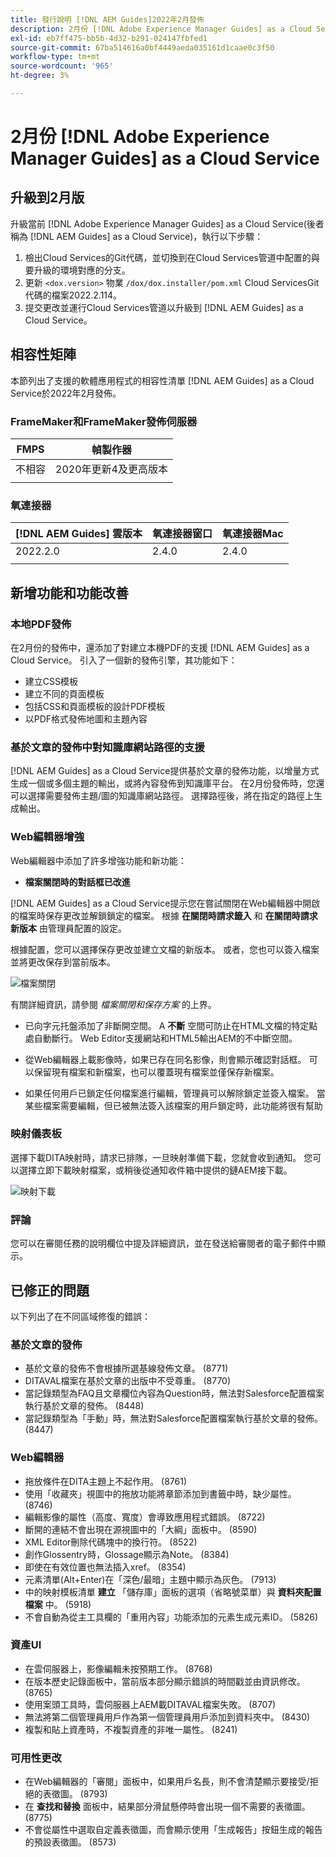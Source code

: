 ```yaml
---
title: 發行說明 [!DNL AEM Guides]2022年2月發佈
description: 2月份 [!DNL Adobe Experience Manager Guides] as a Cloud Service
exl-id: eb7ff475-bb5b-4d32-b291-024147fbfed1
source-git-commit: 67ba514616a0bf4449aeda035161d1caae0c3f50
workflow-type: tm+mt
source-wordcount: '965'
ht-degree: 3%

---
```


# 2月份 [!DNL Adobe Experience Manager Guides] as a Cloud Service

## 升級到2月版

升級當前 [!DNL Adobe Experience Manager Guides] as a Cloud Service(後者稱為 [!DNL AEM Guides] as a Cloud Service)，執行以下步驟：
1. 檢出Cloud Services的Git代碼，並切換到在Cloud Services管道中配置的與要升級的環境對應的分支。
1. 更新 `<dox.version>` 物業 `/dox/dox.installer/pom.xml` Cloud ServicesGit代碼的檔案2022.2.114。
1. 提交更改並運行Cloud Services管道以升級到 [!DNL AEM Guides] as a Cloud Service。

## 相容性矩陣

本節列出了支援的軟體應用程式的相容性清單 [!DNL AEM Guides] as a Cloud Service於2022年2月發佈。

### FrameMaker和FrameMaker發佈伺服器

| FMPS | 幀製作器 |
| --- | --- |
| 不相容 | 2020年更新4及更高版本 |
|  |  |


### 氧連接器

| [!DNL AEM Guides] 雲版本 | 氧連接器窗口 | 氧連接器Mac |
| --- | --- | --- |
| 2022.2.0 | 2.4.0 | 2.4.0 |
|  |  |  |


## 新增功能和功能改善

### 本地PDF發佈

在2月份的發佈中，還添加了對建立本機PDF的支援 [!DNL AEM Guides] as a Cloud Service。 引入了一個新的發佈引擎，其功能如下：
* 建立CSS模板
* 建立不同的頁面模板
* 包括CSS和頁面模板的設計PDF模板
* 以PDF格式發佈地圖和主題內容

### 基於文章的發佈中對知識庫網站路徑的支援

[!DNL AEM Guides] as a Cloud Service提供基於文章的發佈功能，以增量方式生成一個或多個主題的輸出，或將內容發佈到知識庫平台。 在2月份發佈時，您還可以選擇需要發佈主題/圖的知識庫網站路徑。 選擇路徑後，將在指定的路徑上生成輸出。

### Web編輯器增強

Web編輯器中添加了許多增強功能和新功能：

* **檔案關閉時的對話框已改進**

[!DNL AEM Guides] as a Cloud Service提示您在嘗試關閉在Web編輯器中開啟的檔案時保存更改並解鎖鎖定的檔案。 根據 **在關閉時請求籤入** 和 **在關閉時請求新版本** 由管理員配置的設定。

根據配置，您可以選擇保存更改並建立文檔的新版本。 或者，您也可以簽入檔案並將更改保存到當前版本。

![檔案關閉](assets/file-close-save-changes-unlock.png)

有關詳細資訊，請參閱 *檔案關閉和保存方案* 的上界。

* 已向字元托盤添加了非斷開空間。  A **不斷** 空間可防止在HTML文檔的特定點處自動斷行。 Web Editor支援網站和HTML5輸出AEM的不中斷空間。

* 從Web編輯器上載影像時，如果已存在同名影像，則會顯示確認對話框。 可以保留現有檔案和新檔案，也可以覆蓋現有檔案並僅保存新檔案。

* 如果任何用戶已鎖定任何檔案進行編輯，管理員可以解除鎖定並簽入檔案。 當某些檔案需要編輯，但已被無法簽入該檔案的用戶鎖定時，此功能將很有幫助

### 映射儀表板

選擇下載DITA映射時，請求已排隊，一旦映射準備下載，您就會收到通知。 您可以選擇立即下載映射檔案，或稍後從通知收件箱中提供的鏈AEM接下載。

![映射下載](assets/download-map-prompt.png)

### 評論

您可以在審閱任務的說明欄位中提及詳細資訊，並在發送給審閱者的電子郵件中顯示。

## 已修正的問題

以下列出了在不同區域修復的錯誤：

### 基於文章的發佈

* 基於文章的發佈不會根據所選基線發佈文章。 (8771)
* DITAVAL檔案在基於文章的出版中不受尊重。 (8770)
* 當記錄類型為FAQ且文章欄位內容為Question時，無法對Salesforce配置檔案執行基於文章的發佈。 (8448)
* 當記錄類型為「手動」時，無法對Salesforce配置檔案執行基於文章的發佈。 (8447)

### Web編輯器

* 拖放條件在DITA主題上不起作用。 (8761)
* 使用「收藏夾」視圖中的拖放功能將章節添加到書籤中時，缺少屬性。 (8746)
* 編輯影像的屬性（高度、寬度）會導致應用程式錯誤。 (8722)
* 斷開的連結不會出現在源視圖中的「大綱」面板中。 (8590)
* XML Editor刪除代碼塊中的換行符。 (8522)
* 創作Glossentry時，Glossage顯示為Note。 (8384)
* 即使在有效位置也無法插入xref。 (8354)
* 元素清單(Alt+Enter)在「深色/最暗」主題中顯示為灰色。 (7913)
* 中的映射模板清單 **建立** 「儲存庫」面板的選項（省略號菜單）與 **資料夾配置檔案** 中。 (5918)
* 不會自動為從主工具欄的「重用內容」功能添加的元素生成元素ID。 (5826)

### 資產UI

* 在雲伺服器上，影像編輯未按預期工作。 (8768)
* 在版本歷史記錄面板中，當前版本部分顯示錯誤的時間戳並由資訊修改。 (8765)
* 使用案頭工具時，雲伺服器上AEM載DITAVAL檔案失敗。 (8707)
* 無法將第二個管理員用戶作為第一個管理員用戶添加到資料夾中。 (8430)
* 複製和貼上資產時，不複製資產的非唯一屬性。 (8241)

### 可用性更改

* 在Web編輯器的「審閱」面板中，如果用戶名長，則不會清楚顯示要接受/拒絕的表徵圖。 (8793)
* 在 **查找和替換** 面板中，結果部分滑鼠懸停時會出現一個不需要的表徵圖。 (8775)
* 不會從屬性中選取自定義表徵圖，而會顯示使用「生成報告」按鈕生成的報告的預設表徵圖。 (8573)
